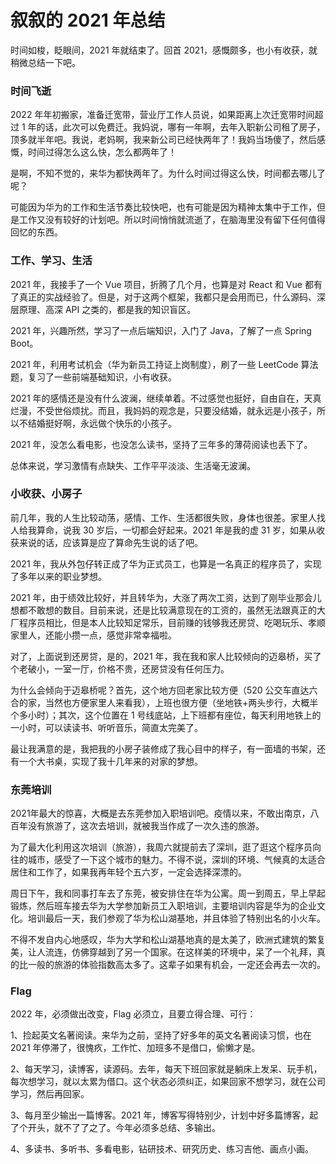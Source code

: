 # 叙叙的 2021 年总结

时间如梭，眨眼间，2021 年就结束了。回首 2021，感慨颇多，也小有收获，就稍微总结一下吧。

### 时间飞逝

2022 年年初搬家，准备迁宽带，营业厅工作人员说，如果距离上次迁宽带时间超过 1 年的话，此次可以免费迁。我妈说，哪有一年啊，去年入职新公司租了房子，顶多就半年吧。我说，老妈啊，我来新公司已经快两年了！我妈当场傻了，然后感慨，时间过得怎么这么快，怎么都两年了！

是啊，不知不觉的，来华为都快两年了。为什么时间过得这么快，时间都去哪儿了呢？

可能因为华为的工作和生活节奏比较快吧，也有可能是因为精神太集中于工作，但是工作又没有较好的计划吧。所以时间悄悄就流逝了，在脑海里没有留下任何值得回忆的东西。

### 工作、学习、生活

2021 年，我接手了一个 Vue 项目，折腾了几个月，也算是对 React 和 Vue 都有了真正的实战经验了。但是，对于这两个框架，我都只是会用而已，什么源码、深层原理、高深 API 之类的，都是我的知识盲区。

2021 年，兴趣所然，学习了一点后端知识，入门了 Java，了解了一点 Spring Boot。

2021 年，利用考试机会（华为新员工持证上岗制度），刷了一些 LeetCode 算法题，复习了一些前端基础知识，小有收获。

2021 年的感情还是没有什么波澜，继续单着。不过感觉也挺好，自由自在，天真烂漫，不受世俗烦扰。而且，我妈妈的观念是，只要没结婚，就永远是小孩子，所以不结婚挺好啊，永远做个快乐的小孩子。

2021 年，没怎么看电影，也没怎么读书，坚持了三年多的薄荷阅读也丢下了。

总体来说，学习激情有点缺失、工作平平淡淡、生活毫无波澜。

### 小收获、小房子

前几年，我的人生比较动荡，感情、工作、生活都很失败，身体也很差。家里人找人给我算命，说我 30 岁后，一切都会好起来。2021 年是我的虚 31 岁，如果从收获来说的话，应该算是应了算命先生说的话了吧。

2021 年，我从外包仔转正成了华为正式员工，也算是一名真正的程序员了，实现了多年以来的职业梦想。

2021 年，由于绩效比较好，并且转华为，大涨了两次工资，达到了刚毕业那会儿想都不敢想的数目。目前来说，还是比较满意现在的工资的，虽然无法跟真正的大厂程序员相比，但是本人比较知足常乐，目前赚的钱够我还房贷、吃喝玩乐、孝顺家里人，还能小攒一点，感觉非常幸福啦。

对了，上面说到还房贷，是的，2021 年，我在我和家人比较倾向的迈皋桥，买了个老破小，一室一厅，价格不贵，还房贷没有任何压力。

为什么会倾向于迈皋桥呢？首先，这个地方回老家比较方便（520 公交车直达六合的家，当然也方便家里人来看我），上班也很方便（坐地铁+两头步行，大概半个多小时）；其次，这个位置在 1 号线底站，上下班都有座位，每天利用地铁上的一小时，可以读读书、听听音乐，简直太完美了。

最让我满意的是，我把我的小房子装修成了我心目中的样子，有一面墙的书架，还有一个大书桌，实现了我十几年来的对家的梦想。

### 东莞培训

2021年最大的惊喜，大概是去东莞参加入职培训吧。疫情以来，不敢出南京，八百年没有旅游了，这次去培训，就被我当作成了一次久违的旅游。

为了最大化利用这次培训（旅游），我周六就提前去了深圳，逛了逛这个程序员向往的城市，感受了一下这个城市的魅力。不得不说，深圳的环境、气候真的太适合居住和工作了，如果我再年轻个五六岁，一定会选择深漂的。

周日下午，我和同事打车去了东莞，被安排住在华为公寓。周一到周五，早上早起锻炼，然后班车接去华为大学参加新员工入职培训，主要培训内容是华为的企业文化。培训最后一天，我们参观了华为松山湖基地，并且体验了特别出名的小火车。

不得不发自内心地感叹，华为大学和松山湖基地真的是太美了，欧洲式建筑的繁复美，让人流连，仿佛穿越到了另一个国家。在这样美的环境中，呆了一个礼拜，真的比一般的旅游的体验指数高太多了。这辈子如果有机会，一定还会再去一次的。

### Flag 

2022 年，必须做出改变，Flag 必须立，且要立得合理、可行：

1、捡起英文名著阅读。来华为之前，坚持了好多年的英文名著阅读习惯，也在 2021 年停滞了，很愧疚，工作忙、加班多不是借口，偷懒才是。

2、每天学习，读博客，读源码。去年，每天下班回家就是躺床上发呆、玩手机，每次想学习，就以太累为借口。这个状态必须纠正，如果回家不想学习，就在公司学习，然后再回家。

3、每月至少输出一篇博客。2021 年，博客写得特别少，计划中好多篇博客，起了个开头，就不了了之了。今年必须多总结、多输出。

4、多读书、多听书、多看电影，钻研技术、研究历史、练习吉他、画点小画。

